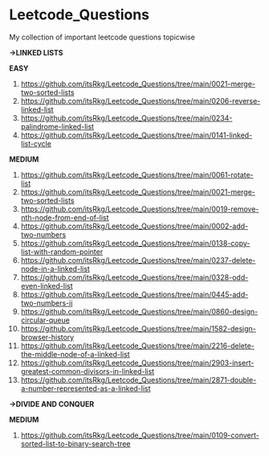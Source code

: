 # Leetcode_Questions
My collection of important leetcode questions topicwise 

**->LINKED LISTS**

  **EASY**
    
  1. https://github.com/itsRkg/Leetcode_Questions/tree/main/0021-merge-two-sorted-lists
  2. https://github.com/itsRkg/Leetcode_Questions/tree/main/0206-reverse-linked-list
  3. https://github.com/itsRkg/Leetcode_Questions/tree/main/0234-palindrome-linked-list
  4. https://github.com/itsRkg/Leetcode_Questions/tree/main/0141-linked-list-cycle

 **MEDIUM**

  1. https://github.com/itsRkg/Leetcode_Questions/tree/main/0061-rotate-list
  2. https://github.com/itsRkg/Leetcode_Questions/tree/main/0021-merge-two-sorted-lists
  3. https://github.com/itsRkg/Leetcode_Questions/tree/main/0019-remove-nth-node-from-end-of-list
  4. https://github.com/itsRkg/Leetcode_Questions/tree/main/0002-add-two-numbers
  5. https://github.com/itsRkg/Leetcode_Questions/tree/main/0138-copy-list-with-random-pointer
  6. https://github.com/itsRkg/Leetcode_Questions/tree/main/0237-delete-node-in-a-linked-list
  7. https://github.com/itsRkg/Leetcode_Questions/tree/main/0328-odd-even-linked-list
  8. https://github.com/itsRkg/Leetcode_Questions/tree/main/0445-add-two-numbers-ii
  9. https://github.com/itsRkg/Leetcode_Questions/tree/main/0860-design-circular-queue
  10. https://github.com/itsRkg/Leetcode_Questions/tree/main/1582-design-browser-history
  11. https://github.com/itsRkg/Leetcode_Questions/tree/main/2216-delete-the-middle-node-of-a-linked-list
  12. https://github.com/itsRkg/Leetcode_Questions/tree/main/2903-insert-greatest-common-divisors-in-linked-list
  13. https://github.com/itsRkg/Leetcode_Questions/tree/main/2871-double-a-number-represented-as-a-linked-list


**->DIVIDE AND CONQUER**

 **MEDIUM**

  1. https://github.com/itsRkg/Leetcode_Questions/tree/main/0109-convert-sorted-list-to-binary-search-tree
